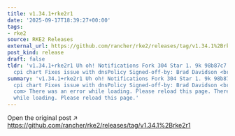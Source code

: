 ```yaml
---
title: v1.34.1+rke2r1
date: '2025-09-17T18:39:27+00:00'
tags:
- rke2
source: RKE2 Releases
external_url: https://github.com/rancher/rke2/releases/tag/v1.34.1%2Brke2r1
post_kind: release
draft: false
tldr: 'v1.34.1+rke2r1 Uh oh! Notifications Fork 304 Star 1. 9k 98b87c7 Bump vsphere
  cpi chart Fixes issue with dnsPolicy Signed-off-by: Brad Davidson <brad.'
summary: 'v1.34.1+rke2r1 Uh oh! Notifications Fork 304 Star 1. 9k 98b87c7 Bump vsphere
  cpi chart Fixes issue with dnsPolicy Signed-off-by: Brad Davidson <brad. davidson@rancher.
  com> There was an error while loading. Please reload this page. There was an error
  while loading. Please reload this page.'
---
```

Open the original post ↗ https://github.com/rancher/rke2/releases/tag/v1.34.1%2Brke2r1
